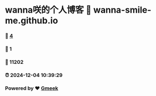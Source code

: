 # wanna咲的个人博客 :link: wanna-smile-me.github.io 
### :page_facing_up: [4](https://wanna-smile-me.github.io/tag.html) 
### :speech_balloon: 1 
### :hibiscus: 11202 
### :alarm_clock: 2024-12-04 10:39:29 
### Powered by :heart: [Gmeek](https://github.com/Meekdai/Gmeek)
